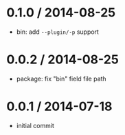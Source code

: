
0.1.0 / 2014-08-25
==================

 * bin: add `--plugin/-p` support

0.0.2 / 2014-08-25
==================

 * package: fix "bin" field file path

0.0.1 / 2014-07-18
==================

 * initial commit
